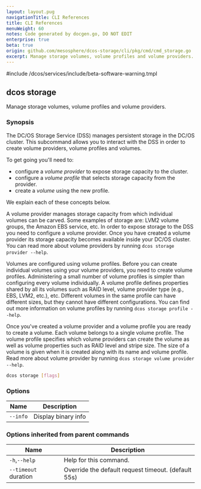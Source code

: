 ```yaml
---
layout: layout.pug
navigationTitle: CLI References
title: CLI References
menuWeight: 60
notes: Code generated by docgen.go, DO NOT EDIT
enterprise: true
beta: true
origin: github.com/mesosphere/dcos-storage/cli/pkg/cmd/cmd_storage.go
excerpt: Manage storage volumes, volume profiles and volume providers.
---
```

#include /dcos/services/include/beta-software-warning.tmpl

## dcos storage

Manage storage volumes, volume profiles and volume providers.

### Synopsis

The DC/OS Storage Service (DSS) manages persistent storage in the DC/OS
cluster. This subcommand allows you to interact with the DSS in order to create
volume providers, volume profiles and volumes.

To get going you'll need to:
- configure a *volume provider* to expose storage capacity to the cluster.
- configure a *volume profile* that selects storage capacity from the provider.
- create a *volume* using the new profile.

We explain each of these concepts below.

A volume provider manages storage capacity from which individual volumes can be
carved. Some examples of storage are: LVM2 volume groups, the Amazon EBS
service, etc. In order to expose storage to the DSS you need to configure a
volume provider. Once you have created a volume provider its storage capacity
becomes available inside your DC/OS cluster. You can read more about volume
providers by running `dcos storage provider --help`.

Volumes are configured using volume profiles. Before you can create individual
volumes using your volume providers, you need to create volume profiles.
Administering a small number of volume profiles is simpler than configuring
every volume individually. A volume profile defines properties shared by all
its volumes such as RAID level, volume provider type (e.g., EBS, LVM2, etc.),
etc. Different volumes in the same profile can have different sizes, but they
cannot have different configurations. You can find out more information on
volume profiles by running `dcos storage profile --help`.

Once you've created a volume provider and a volume profile you are ready to
create a volume. Each volume belongs to a single volume profile. The volume
profile specifies which volume providers can create the volume as well as
volume properties such as RAID level and stripe size. The size of a volume is
given when it is created along with its name and volume profile. Read more
about volume provider by running `dcos storage volume provider --help`.

```bash
dcos storage [flags]
```

### Options

Name | Description
--- | ---
`--info` | Display binary info

### Options inherited from parent commands

Name | Description
--- | ---
`-h`,`--help` | Help for this command.
`--timeout` duration | Override the default request timeout. (default 55s)

